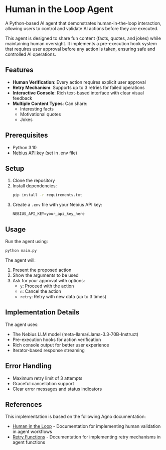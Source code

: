 # Human in the Loop Agent

A Python-based AI agent that demonstrates human-in-the-loop interaction, allowing users to control and validate AI actions before they are executed.

This agent is designed to share fun content (facts, quotes, and jokes) while maintaining human oversight. It implements a pre-execution hook system that requires user approval before any action is taken, ensuring safe and controlled AI operations.

## Features

- **Human Verification**: Every action requires explicit user approval
- **Retry Mechanism**: Supports up to 3 retries for failed operations
- **Interactive Console**: Rich text-based interface with clear visual feedback
- **Multiple Content Types**: Can share:
  - Interesting facts
  - Motivational quotes
  - Jokes

## Prerequisites

- Python 3.10
- [Nebius API key](https://studio.nebius.com/?modals=create-api-key) (set in .env file)

## Setup

1. Clone the repository
2. Install dependencies:
   ```bash
   pip install -r requirements.txt
   ```
3. Create a `.env` file with your Nebius API key:
   ```
   NEBIUS_API_KEY=your_api_key_here
   ```

## Usage

Run the agent using:

```bash
python main.py
```

The agent will:

1. Present the proposed action
2. Show the arguments to be used
3. Ask for your approval with options:
   - `y`: Proceed with the action
   - `n`: Cancel the action
   - `retry`: Retry with new data (up to 3 times)

## Implementation Details

The agent uses:

- The Nebius LLM model (meta-llama/Llama-3.3-70B-Instruct)
- Pre-execution hooks for action verification
- Rich console output for better user experience
- Iterator-based response streaming

## Error Handling

- Maximum retry limit of 3 attempts
- Graceful cancellation support
- Clear error messages and status indicators

## References

This implementation is based on the following Agno documentation:

- [Human in the Loop](https://docs.agno.com/examples/getting-started/human-in-the-loop) - Documentation for implementing human validation in agent workflows
- [Retry Functions](https://docs.agno.com/examples/getting-started/retry-functions) - Documentation for implementing retry mechanisms in agent functions
